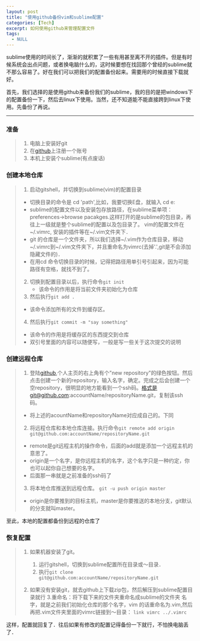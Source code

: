```yaml
---
layout: post
title: "使用github备份vim和sublime配置"
categories: [Tech]
excerpt: 如何使用github来管理配置文件
tags:
  - NULL
---
```


sublime使用的时间长了，渐渐的就积累了一些有用甚至离不开的插件。但是有时候系统会出点问题，或者换电脑什么的，这时候要想在找回那个曾经的sublime就不那么容易了。好在我们可以把我们的配置备份起来。需要用的时候直接下载就好。

首先，我们选择的是使用github来备份我们的sublime，我的目的是把windows下的配置备份一下，然后去linux下使用。当然，还不知道能不能直接跨到linux下使用。先备份了再说。

------
### 准备
>1.  电脑上安装好git
>2.  在[github](http://www.github.com)上注册一个账号
>3.  本机上安装个sublime(有点废话)

### 创建本地仓库
>1.  启动gitshell，并切换到sublime(vim)的配置目录
>  - 切换目录的命令是 cd 'path',比如，我要切换E盘，就输入 cd e:
>  - sublime的配置文件以及安装包存放路径，在sublime菜单项：preferences->browse pacakges.这样打开的是sublime的包目录，再往上一级就是整个sublime的配置以及包目录了。
vim的配置文件在~/.vimrc, 安装的插件等在~/.vim文件夹下．
>  - git 的仓库是一个文件夹，所以我们选择~/.vim作为仓库目录，移动~/.vimrc到~/.vim文件夹下，并且重命名为vimrc(去掉'.',git是不会添加隐藏文件的)．
>  - 在用cd 命令切换目录的时候，记得把路径用单引号引起来，因为可能路径有空格，就找不到了。
>2. 切换到配置目录以后，执行命令```git init``` 
>     -  该命令的作用是将当前文件夹初始化为仓库 
>3.  然后执行```git add .```
>  -   该命令添加所有的文件到缓存区。
>4.  然后执行```git commit -m "say something"```
>   -   该命令的作用是将缓存区的东西提交到仓库
>   -   双引号里面的内容可以随便写，一般是写一些关于这次提交的说明
### 创建远程仓库
>1. 登陆[github](http://github.com),个人主页的右上角有个"new  repository"的绿色按钮。然后点击创建一个新的repository，输入名字，确定。完成之后会创建一个空repository，很明显的地方能看到一个ssh码。格式是git@github.com:accountName/repositoryName.git，复制该ssh 码。
>  -  将上述的acountName和repositoryName对应成自己的。下同
>2.  将远程仓库和本地仓库连接。执行命令```git remote add origin git@github.com:accountName/repositoryName.git```
>  -   remote是git远程主机的操作命令，后面的add就是添加一个远程主机的意思了。
>  -  origin是一个名字，是你远程主机的名字，这个名字只是一种约定，你也可以起你自己想要的名字。
>  -   后面那一串就是之前准备的ssh码了
>3.  将本地仓库推送到远程仓库。 ```git -u push origin master```
>  -  origin是你要推到的目标主机，master是你要推送的本地分支，git默认的分支就叫master。

至此，本地的配置都备份到远程的仓库了
### 恢复配置
>1.  如果机器安装了git。
>     1.   运行gitshell，切换到sublime配置所在目录或～目录．
>     2.  执行```git clone git@github.com:accountName/repositoryName.git```
> 
> 2.  如果没有安装git，就去github上下载zip包，然后解压到sublime配置目录就行
> 3.重命名：将下载下来的文件夹重命名成sublime的文件夹 名字，就是之前我们初始化仓库的那个名字，vim 的话重命名为.vim,然后再把.vim文件夹里面的vimrc链接到～目录：
> ```link vimrc ../.vimrc```

这样，配置就回复了．往后如果有修改的配置记得备份一下就行，不怕换电脑丢了．
